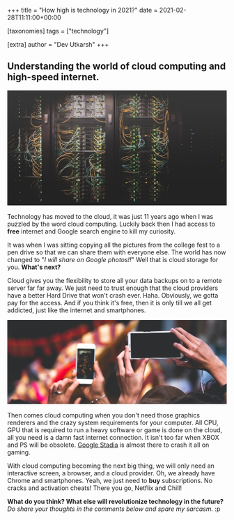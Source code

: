 +++
title = "How high is technology in 2021?"
date = 2021-02-28T11:11:00+00:00

[taxonomies]
tags = ["technology"]

[extra]
author = "Dev Utkarsh"
+++
## Understanding the world of cloud computing and high-speed internet.

![s3-and-lambda](../assets/images/tech/cloud.jpeg)

Technology has moved to the cloud, it was just 11 years ago when I was puzzled by the word cloud computing. Luckily back then I had access to **free** internet and Google search engine to kill my curiosity.

It was when I was sitting copying all the pictures from the college fest to a pen drive so that we can share them with everyone else. The world has now changed to "*I will share on Google photos!!*"  Well that is cloud storage for you. **What's next?**

Cloud gives you the flexibility to store all your data backups on to a remote server far far away. We just need to trust enough that the cloud providers have a better Hard Drive that won't crash ever. Haha. Obviously, we gotta pay for the access. And if you think it's free, then it is only till we all get addicted, just like the internet and smartphones.

![mobile crowd.jpeg](../assets/images/tech/4.jpeg)

Then comes cloud computing when you don't need those graphics renderers and the crazy system requirements for your computer. All CPU, GPU that is required to run a heavy software or game is done on the cloud, all you need is a damn fast internet connection. It isn't too far when XBOX and PS will be obsolete.  [Google Stadia](https://stadia.google.com/)  is almost there to crash it all on gaming.

With cloud computing becoming the next big thing, we will only need an interactive screen, a browser, and a cloud provider. Oh, we already have Chrome and smartphones. Yeah, we just need to **buy** subscriptions. No cracks and activation cheats! There you go, Netflix and Chill!

**What do you think? What else will revolutionize technology in the future?** 
*Do share your thoughts in the comments below and spare my sarcasm.* :p